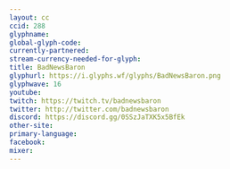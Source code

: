 ```yaml
---
layout: cc
ccid: 288
glyphname: 
global-glyph-code: 
currently-partnered: 
stream-currency-needed-for-glyph: 
title: BadNewsBaron
glyphurl: https://i.glyphs.wf/glyphs/BadNewsBaron.png
glyphwave: 16
youtube: 
twitch: https://twitch.tv/badnewsbaron
twitter: http://twitter.com/badnewsbaron
discord: https://discord.gg/0SSzJaTXK5x5BfEk
other-site: 
primary-language: 
facebook: 
mixer: 
---
```


